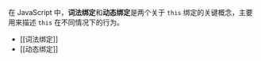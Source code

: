 在 JavaScript 中，**词法绑定**和**动态绑定**是两个关于 `this` 绑定的关键概念，主要用来描述 `this` 在不同情况下的行为。

- [[词法绑定]]
- [[动态绑定]]

